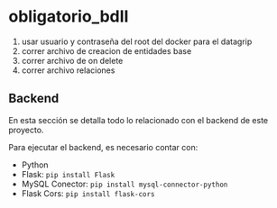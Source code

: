 # obligatorio_bdII

1. usar usuario y contraseña del root del docker para el datagrip
2. correr archivo de creacion de entidades base
3. correr archivo de on delete
4. correr archivo relaciones

## Backend

En esta sección se detalla todo lo relacionado con el backend de este proyecto.

Para ejecutar el backend, es necesario contar con:
  * Python
  * Flask: <code>pip install Flask</code>
  * MySQL Conector: <code>pip install mysql-connector-python</code>
  * Flask Cors: <code>pip install flask-cors</code>
